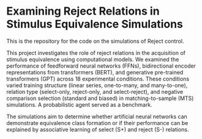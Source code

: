 # Examining Reject Relations in Stimulus Equivalence Simulations
This is the repository for the code on the simulations of Reject control.


This project investigates the role of reject relations in the acquisition of stimulus equivalence using computational models. We examined the performance of feedforward neural networks (FFNs), bidirectional encoder representations from transformers (BERT), and generative pre-trained transformers (GPT) across 18 experimental conditions. These conditions varied training structure (linear series, one-to-many, and many-to-one), relation type (select-only, reject-only, and select-reject), and negative comparison selection (standard and biased) in matching-to-sample (MTS) simulations. A probabilistic agent served as a benchmark.

The simulations aim to determine whether artificial neural networks can demonstrate equivalence class formation or if their performance can be explained by associative learning of select (S+) and reject (S-) relations.
